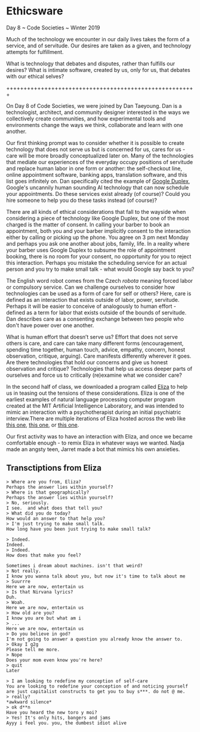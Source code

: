 # Ethicsware
Day 8 ~ Code Societies ~ Winter 2019

Much of the technology we encounter in our daily lives takes the form of a service, and of servitude. Our desires are taken as a given, and technology attempts for fulfillment. 

What is technology that debates and disputes, rather than fulfills our desires?  What is intimate software, created by us, only for us, that debates with our ethical selves? 

+++++++++++++++++++++++++++++++++++++++++++++++++++++++

On Day 8 of Code Societies, we were joined by Dan Taeyoung. Dan is a technologist, architect, and community designer interested in the ways we collectively create communities, and how experimental tools and environments change the ways we think, collaborate and learn with one another.

Our first thinking prompt was to consider whether it is possible to create technology that does not serve us but is concerned for us, cares for us - care will be more broadly conceptualized later on. Many of the technologies that mediate our experiences of the everyday occupy positions of servitude and replace human labor in one form or another: the self-checkout line, online appointment software, banking apps, translation software, and this list goes infinitely on. Dan specifically cited the example of [Google Duplex](https://www.theverge.com/2018/12/5/18123785/google-duplex-how-to-use-reservations), Google's uncannily human sounding AI technology that can now schedule your appointments. Do these services exist already (of course)? Could you hire someone to help you do these tasks instead (of course)? 

There are all kinds of ethical considerations that fall to the wayside when considering a piece of technology like Google Duplex, but one of the most charged is the matter of consent. In calling your barber to book an appointment, both you and your barber implicitly consent to the interaction either by calling or picking up the phone. You agree on 3 pm next Monday and perhaps you ask one another about jobs, family, life. In a reality where your barber uses Google Duplex to subsume the role of appointment booking, there is no room for your consent, no opportunity for you to reject this interaction. Perhaps you mistake the scheduling service for an actual person and you try to make small talk - what would Google say back to you?

The English word robot comes from the Czech *robota* meaning forced labor or compulsory service. Can we challenge ourselves to consider how technologies can be used as a form of care for self or others? Here, care is defined as an interaction that exists outside of labor, power, servitude. Perhaps it will be easier to conceive of analogously to human effort - defined as a term for labor that exists outside of the bounds of servitude. Dan describes care as a consenting exchange between two people who don't have power over one another.

What is human effort that doesn’t serve us? Effort that does not serve others is care, and care can take many different forms (encouragement, spending time together, human touch, advice, empathy, concern, honest observation, critique, arguing). Care manifests differently wherever it goes. Are there technologies that hold our concerns and give us honest observation and critique? Technologies that help us access deeper parts of ourselves and force us to critically (re)examine what we consider care?

In the second half of class, we downloaded a program called [Eliza](https://en.wikipedia.org/wiki/ELIZA) to help us in teasing out the tensions of these considerations. Eliza is one of the earliest examples of natural language processing computer program created at the MIT Artificial Intelligence Laboratory, and was intended to mimic an interaction with a psychotherapist during an initial psychiatric interview.There are multiple iterations of Eliza hosted across the web like [this one](https://www.masswerk.at/elizabot/), [this one](http://www.manifestation.com/neurotoys/eliza.php3), or [this one](https://www.eclecticenergies.com/ego/eliza).

Our first activity was to have an interaction with Eliza, and once we became comfortable enough - to remix Eliza in whatever ways we wanted. Nadja made an angsty teen, Jarret made a bot that mimics his own anxieties.

## Transctiptions from Eliza

```
> Where are you from, Eliza?
Perhaps the answer lies within yourself?
> Where is that geographically?
Perhaps the answer lies within yourself?
> No, seriously.
I see.  and what does that tell you?
> What did you do today?
How would an answer to that help you?
> I'm just trying to make small talk.
How long have you been just trying to make small talk?

```
```
> Indeed.
Indeed.
> Indeed.
How does that make you feel?
```

```
Sometimes i dream about machines. isn't that weird?
> Not really.
I know you wanna talk about you, but now it's time to talk about me
> Suurrre
Here we are now, entertain us
> Is that Nirvana lyrics?
Duh.
> Woah.
Here we are now, entertain us
> How old are you?
I know you are but what am i
> ...
Here we are now, entertain us
> Do you believe in god?
I'm not going to answer a question you already know the answer to.
> Okay I g2g
Please tell me more.
> Nope
Does your mom even know you're here?
> quit
Later
```

```
> I am looking to redefine my conception of self-care
You are looking to redefine your conception of and noticing yourself are just capitalist constructs to get you to buy s***. do not @ me.
> really?
*awkward silence*
> ok d**n
Have you heard the new toro y moi?
> Yes! It's only hits, bangers and jams
Ayyy i feel you. you, the dumbest idiot alive
```